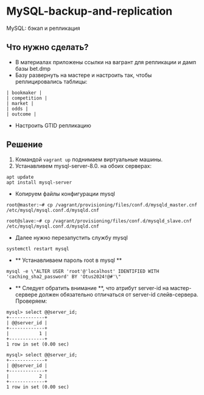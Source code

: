 # MySQL-backup-and-replication
MySQL: бэкап и репликация
## Что нужно сделать?
* В материалах приложены ссылки на вагрант для репликации и дамп базы bet.dmp
* Базу развернуть на мастере и настроить так, чтобы реплицировались таблицы:
```
| bookmaker |
| competition |
| market |
| odds |
| outcome |
```
* Настроить GTID репликацию

## Решение
1. Командой ``` vagrant up ``` поднимаем виртуальные машины.
2. Устанавливем mysql-server-8.0. на обоих серверах:
```
apt update
apt install mysql-server
```
* Копируем файлы конфигурации mysql
```
root@master:~# cp /vagrant/provisioning/files/conf.d/mysqld_master.cnf /etc/mysql/mysql.conf.d/mysqld.cnf

root@slave:~# cp /vagrant/provisioning/files/conf.d/mysqld_slave.cnf /etc/mysql/mysql.conf.d/mysqld.cnf
```
* Далее нужно перезапустить службу mysql
```
systemctl restart mysql
```
* ** Устанавливаем пароль root в mysql **
```
mysql -e \"ALTER USER 'root'@'localhost' IDENTIFIED WITH 'caching_sha2_password' BY 'Otus2024!@#'\"
```
* ** Следует обратить внимание **, что атрибут server-id на мастер-сервере должен обязательно отличаться от server-id слейв-сервера. Проверяем:
 ```
mysql> select @@server_id;
+-------------+
| @@server_id |
+-------------+
|           1 |
+-------------+
1 row in set (0.00 sec)

mysql> select @@server_id;
+-------------+
| @@server_id |
+-------------+
|           2 |
+-------------+
1 row in set (0.00 sec)
```
